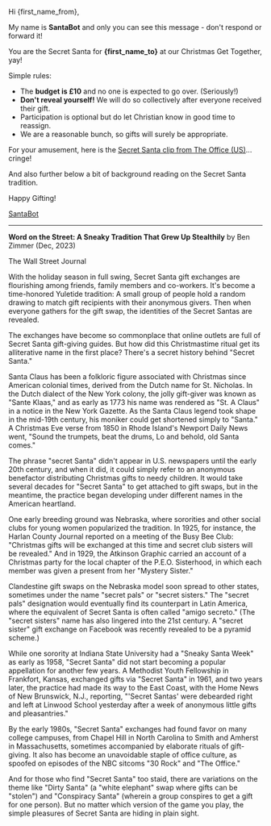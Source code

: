 Hi {first_name_from},

My name is **SantaBot** and only you can see this message - don't respond or forward it!

You are the Secret Santa for **{first_name_to}** at our Christmas Get Together, yay!

Simple rules: 
- The **budget is £10** and no one is expected to go over. (Seriously!) 
- **Don't reveal yourself!** We will do so collectively after everyone received their gift. 
- Participation is optional but do let Christian know in good time to reassign. 
- We are a reasonable bunch, so gifts will surely be appropriate.

For your amusement, here is the [Secret Santa clip from The Office (US)](https://www.youtube.com/watch?v=19ulSNSRKyU)... cringe!

And also further below a bit of background reading on the Secret Santa tradition.

Happy Gifting!

[SantaBot](https://github.com/christian-engels/secret-santa)

---

**Word on the Street: A Sneaky Tradition That Grew Up Stealthily** by Ben Zimmer (Dec, 2023)

The Wall Street Journal

With the holiday season in full swing, Secret Santa gift exchanges are flourishing among friends, family members and co-workers. It's become a time-honored Yuletide tradition: A small group of people hold a random drawing to match gift recipients with their anonymous givers. Then when everyone gathers for the gift swap, the identities of the Secret Santas are revealed.

The exchanges have become so commonplace that online outlets are full of Secret Santa gift-giving guides. But how did this Christmastime ritual get its alliterative name in the first place? There's a secret history behind "Secret Santa."

Santa Claus has been a folkloric figure associated with Christmas since American colonial times, derived from the Dutch name for St. Nicholas. In the Dutch dialect of the New York colony, the jolly gift-giver was known as "Sante Klaas," and as early as 1773 his name was rendered as "St. A Claus" in a notice in the New York Gazette. As the Santa Claus legend took shape in the mid-19th century, his moniker could get shortened simply to "Santa." A Christmas Eve verse from 1850 in Rhode Island's Newport Daily News went, "Sound the trumpets, beat the drums, Lo and behold, old Santa comes."

The phrase "secret Santa" didn't appear in U.S. newspapers until the early 20th century, and when it did, it could simply refer to an anonymous benefactor distributing Christmas gifts to needy children. It would take several decades for "Secret Santa" to get attached to gift swaps, but in the meantime, the practice began developing under different names in the American heartland.

One early breeding ground was Nebraska, where sororities and other social clubs for young women popularized the tradition. In 1925, for instance, the Harlan County Journal reported on a meeting of the Busy Bee Club: "Christmas gifts will be exchanged at this time and secret club sisters will be revealed." And in 1929, the Atkinson Graphic carried an account of a Christmas party for the local chapter of the P.E.O. Sisterhood, in which each member was given a present from her "Mystery Sister."

Clandestine gift swaps on the Nebraska model soon spread to other states, sometimes under the name "secret pals" or "secret sisters." The "secret pals" designation would eventually find its counterpart in Latin America, where the equivalent of Secret Santa is often called "amigo secreto." (The "secret sisters" name has also lingered into the 21st century. A "secret sister" gift exchange on Facebook was recently revealed to be a pyramid scheme.)

While one sorority at Indiana State University had a "Sneaky Santa Week" as early as 1958, "Secret Santa" did not start becoming a popular appellation for another few years. A Methodist Youth Fellowship in Frankfort, Kansas, exchanged gifts via "Secret Santa" in 1961, and two years later, the practice had made its way to the East Coast, with the Home News of New Brunswick, N.J., reporting, "'Secret Santas' were debearded right and left at Linwood School yesterday after a week of anonymous little gifts and pleasantries."

By the early 1980s, "Secret Santa" exchanges had found favor on many college campuses, from Chapel Hill in North Carolina to Smith and Amherst in Massachusetts, sometimes accompanied by elaborate rituals of gift-giving. It also has become an unavoidable staple of office culture, as spoofed on episodes of the NBC sitcoms "30 Rock" and "The Office."

And for those who find "Secret Santa" too staid, there are variations on the theme like "Dirty Santa" (a "white elephant" swap where gifts can be "stolen") and "Conspiracy Santa" (wherein a group conspires to get a gift for one person). But no matter which version of the game you play, the simple pleasures of Secret Santa are hiding in plain sight.
